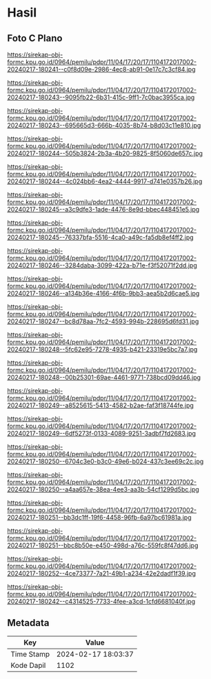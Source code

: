# Hasil

## Foto C Plano

https://sirekap-obj-formc.kpu.go.id/0964/pemilu/pdpr/11/04/17/20/17/1104172017002-20240217-180241--c0f8d09e-2986-4ec8-ab91-0e17c7c3cf84.jpg

https://sirekap-obj-formc.kpu.go.id/0964/pemilu/pdpr/11/04/17/20/17/1104172017002-20240217-180243--9095fb22-6b31-415c-9ff1-7c0bac3955ca.jpg

https://sirekap-obj-formc.kpu.go.id/0964/pemilu/pdpr/11/04/17/20/17/1104172017002-20240217-180243--695665d3-666b-4035-8b74-b8d03c11e810.jpg

https://sirekap-obj-formc.kpu.go.id/0964/pemilu/pdpr/11/04/17/20/17/1104172017002-20240217-180244--505b3824-2b3a-4b20-9825-8f5060de657c.jpg

https://sirekap-obj-formc.kpu.go.id/0964/pemilu/pdpr/11/04/17/20/17/1104172017002-20240217-180244--4c024bb6-4ea2-4444-9917-d741e0357b26.jpg

https://sirekap-obj-formc.kpu.go.id/0964/pemilu/pdpr/11/04/17/20/17/1104172017002-20240217-180245--a3c9dfe3-1ade-4476-8e9d-bbec448451e5.jpg

https://sirekap-obj-formc.kpu.go.id/0964/pemilu/pdpr/11/04/17/20/17/1104172017002-20240217-180245--76337bfa-5516-4ca0-a49c-fa5db8ef4ff2.jpg

https://sirekap-obj-formc.kpu.go.id/0964/pemilu/pdpr/11/04/17/20/17/1104172017002-20240217-180246--3284daba-3099-422a-b71e-f3f52071f2dd.jpg

https://sirekap-obj-formc.kpu.go.id/0964/pemilu/pdpr/11/04/17/20/17/1104172017002-20240217-180246--a134b36e-4166-4f6b-9bb3-aea5b2d6cae5.jpg

https://sirekap-obj-formc.kpu.go.id/0964/pemilu/pdpr/11/04/17/20/17/1104172017002-20240217-180247--bc8d78aa-7fc2-4593-994b-228695d6fd31.jpg

https://sirekap-obj-formc.kpu.go.id/0964/pemilu/pdpr/11/04/17/20/17/1104172017002-20240217-180248--5fc62e95-7278-4935-b421-23319e5bc7a7.jpg

https://sirekap-obj-formc.kpu.go.id/0964/pemilu/pdpr/11/04/17/20/17/1104172017002-20240217-180248--00b25301-69ae-4461-9771-738bcd09dd46.jpg

https://sirekap-obj-formc.kpu.go.id/0964/pemilu/pdpr/11/04/17/20/17/1104172017002-20240217-180249--a8525615-5413-4582-b2ae-faf3f18744fe.jpg

https://sirekap-obj-formc.kpu.go.id/0964/pemilu/pdpr/11/04/17/20/17/1104172017002-20240217-180249--6df5273f-0133-4089-9251-3adbf7fd2683.jpg

https://sirekap-obj-formc.kpu.go.id/0964/pemilu/pdpr/11/04/17/20/17/1104172017002-20240217-180250--6704c3e0-b3c0-49e6-b024-437c3ee69c2c.jpg

https://sirekap-obj-formc.kpu.go.id/0964/pemilu/pdpr/11/04/17/20/17/1104172017002-20240217-180250--a4aa657e-38ea-4ee3-aa3b-54cf1299d5bc.jpg

https://sirekap-obj-formc.kpu.go.id/0964/pemilu/pdpr/11/04/17/20/17/1104172017002-20240217-180251--bb3dc1ff-19f6-4458-96fb-6a97bc61981a.jpg

https://sirekap-obj-formc.kpu.go.id/0964/pemilu/pdpr/11/04/17/20/17/1104172017002-20240217-180251--bbc8b50e-e450-498d-a76c-559fc8f47dd6.jpg

https://sirekap-obj-formc.kpu.go.id/0964/pemilu/pdpr/11/04/17/20/17/1104172017002-20240217-180252--4ce73377-7a21-49b1-a234-42e2dadf1f39.jpg

https://sirekap-obj-formc.kpu.go.id/0964/pemilu/pdpr/11/04/17/20/17/1104172017002-20240217-180242--c4314525-7733-4fee-a3cd-1cfd6681040f.jpg


## Metadata

| Key        | Value               |
| ---------- | ------------------- |
| Time Stamp | 2024-02-17 18:03:37 |
| Kode Dapil | 1102                |



